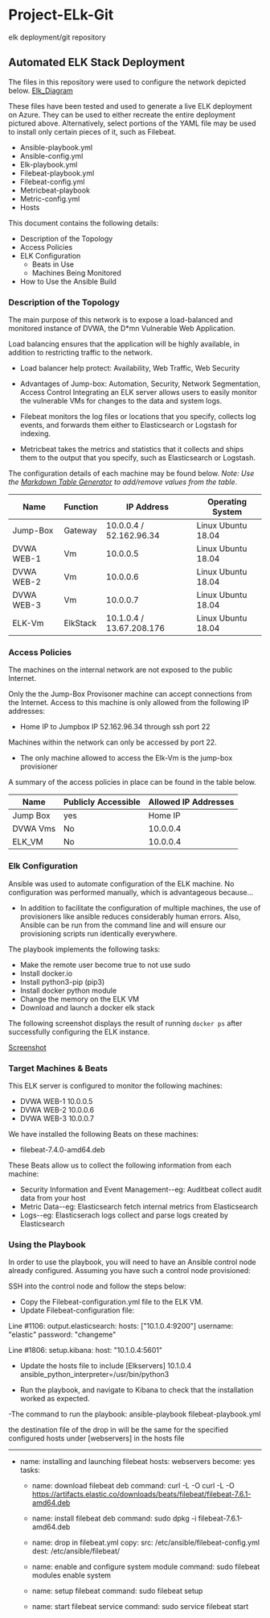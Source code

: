 # Project-ELk-Git
elk deployment/git repository 
## Automated ELK Stack Deployment

The files in this repository were used to configure the network depicted below.
[Elk_Diagram](Diagrams/Elkserver_Diagram.jpg )

These files have been tested and used to generate a live ELK deployment on Azure. They can be used to either recreate the entire deployment pictured above. Alternatively, select portions of the YAML file may be used to install only certain pieces of it, such as Filebeat.

- Ansible-playbook.yml
- Ansible-config.yml 
- Elk-playbook.yml
- Filebeat-playbook.yml
- Filebeat-config.yml
- Metricbeat-playbook
- Metric-config.yml
- Hosts

This document contains the following details:
- Description of the Topology
- Access Policies
- ELK Configuration
  - Beats in Use
  - Machines Being Monitored
- How to Use the Ansible Build


### Description of the Topology

The main purpose of this network is to expose a load-balanced and monitored instance of DVWA, the D*mn Vulnerable Web Application.

Load balancing ensures that the application will be highly available, in addition to restricting traffic to the network.
- Load balancer help protect: Availability, Web Traffic, Web Security
- Advantages of Jump-box: Automation, Security, Network Segmentation, Access Control 
Integrating an ELK server allows users to easily monitor the vulnerable VMs for changes to the data and system logs.

- Filebeat monitors the log files or locations that you specify, collects log events, and forwards them either to Elasticsearch or Logstash for indexing.
- Metricbeat takes the metrics and statistics that it collects and ships them to the output that you specify, such as Elasticsearch or Logstash.

The configuration details of each machine may be found below.
_Note: Use the [Markdown Table Generator](http://www.tablesgenerator.com/markdown_tables) to add/remove values from the table_.

| Name     | Function | IP Address              | Operating System     |
|----------|----------|-------------------------|----------------------|
|Jump-Box  | Gateway  | 10.0.0.4 / 52.162.96.34 | Linux Ubuntu 18.04   |        
|DVWA WEB-1| Vm       | 10.0.0.5                | Linux Ubuntu 18.04   |
|DVWA WEB-2| Vm       | 10.0.0.6                | Linux Ubuntu 18.04   |
|DVWA WEB-3| Vm       | 10.0.0.7                | Linux Ubuntu 18.04   |
|ELK-Vm    | ElkStack | 10.1.0.4 / 13.67.208.176| Linux Ubuntu 18.04   |

### Access Policies

The machines on the internal network are not exposed to the public Internet. 

Only the the Jump-Box Provisoner machine can accept connections from the Internet. Access to this machine is only allowed from the following IP addresses:
- Home IP to Jumpbox IP 52.162.96.34 through ssh port 22

Machines within the network can only be accessed by port 22.
- The only machine allowed to access the Elk-Vm is the jump-box provisioner 

A summary of the access policies in place can be found in the table below.

| Name     | Publicly Accessible | Allowed IP Addresses |
|----------|---------------------|----------------------|
| Jump Box |     yes             |     Home IP          |
| DVWA Vms |     No              |     10.0.0.4         |
| ELK_VM   |     No              |     10.0.0.4         |

### Elk Configuration

Ansible was used to automate configuration of the ELK machine. No configuration was performed manually, which is advantageous because...
- In addition to facilitate the configuration of multiple machines, the use of provisioners like ansible reduces considerably human errors. Also, Ansible can be run from the command line and will ensure our provisioning scripts run identically everywhere.

The playbook implements the following tasks:
- Make the remote user become true to not use sudo 
- Install docker.io
- Install python3-pip (pip3)
- Install docker python module
- Change the memory on the ELK VM
- Download and launch a docker elk stack


The following screenshot displays the result of running `docker ps` after successfully configuring the ELK instance.

[Screenshot](Ansible/Screenshot_DOCKER_PS.png)

### Target Machines & Beats
This ELK server is configured to monitor the following machines:
- DVWA WEB-1 10.0.0.5
- DVWA WEB-2 10.0.0.6
- DVWA WEB-3 10.0.0.7

We have installed the following Beats on these machines:
- filebeat-7.4.0-amd64.deb

These Beats allow us to collect the following information from each machine:
- Security Information and Event Management--eg: Auditbeat collect audit data from your host 
- Metric Data--eg: Elasticsearch fetch internal metrics from Elasticsearch
- Logs--eg: Elasticserach logs collect and parse logs created by Elasticsearch


### Using the Playbook
In order to use the playbook, you will need to have an Ansible control node already configured. Assuming you have such a control node provisioned: 

SSH into the control node and follow the steps below:

- Copy the Filebeat-configuration.yml file to the ELK VM.
- Update Filebeat-configuration file:

Line #1106: 
output.elasticsearch:
hosts: ["10.1.0.4:9200"]
username: "elastic"
password: "changeme"

Line #1806: setup.kibana:
host: "10.1.0.4:5601"

- Update the hosts file to include 
[Elkservers]
 10.1.0.4 ansible_python_interpreter=/usr/bin/python3

- Run the playbook, and navigate to Kibana to check that the installation worked as expected.

-The command to run the playbook:
 ansible-playbook filebeat-playbook.yml

the destination file of the drop in will be the same for the specified configured hosts under [webservers] in the hosts file  

---
- name: installing and launching filebeat
  hosts: webservers
  become: yes
  tasks:

  - name: download filebeat deb
    command: curl -L -O curl -L -O https://artifacts.elastic.co/downloads/beats/filebeat/filebeat-7.6.1-amd64.deb

 
  - name: install filebeat deb
    command: sudo dpkg -i filebeat-7.6.1-amd64.deb


  - name: drop in filebeat.yml 
    copy:
      src: /etc/ansible/filebeat-config.yml
      dest: /etc/ansible/filebeat/

  - name: enable and configure system module
    command: sudo filebeat modules enable system

  - name: setup filebeat
    command: sudo filebeat setup

  - name: start filebeat service
    command: sudo service filebeat start


